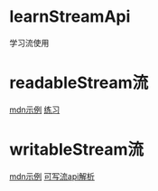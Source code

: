 # learnStreamApi
学习流使用

# readableStream流
[mdn示例](./mdnExample.html)
[练习](./readableStream.html)

# writableStream流
[mdn示例](./mdnWritableExample.html)
[可写流api解析](./writableStream.html)